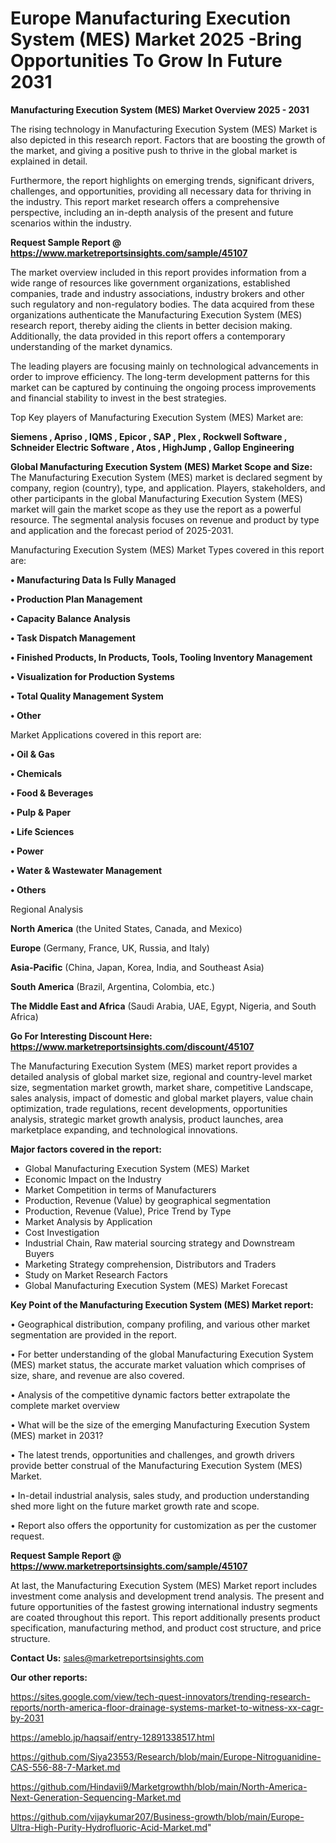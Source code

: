 # Europe Manufacturing Execution System (MES) Market 2025 -Bring Opportunities To Grow In Future 2031

<Strong> Manufacturing Execution System (MES) Market Overview 2025 - 2031</strong>

The rising technology in Manufacturing Execution System (MES) Market is also depicted in this research report. Factors that are boosting the growth of the market, and giving a positive push to thrive in the global market is explained in detail.

Furthermore, the report highlights on emerging trends, significant drivers, challenges, and opportunities, providing all necessary data for thriving in the industry. This report market research offers a comprehensive perspective, including an in-depth analysis of the present and future scenarios within the industry.

<strong>Request Sample Report @ <a href=https://www.marketreportsinsights.com/sample/45107>https://www.marketreportsinsights.com/sample/45107</a></strong>

The market overview included in this report provides information from a wide range of resources like government organizations, established companies, trade and industry associations, industry brokers and other such regulatory and non-regulatory bodies. The data acquired from these organizations authenticate the Manufacturing Execution System (MES) research report, thereby aiding the clients in better decision making. Additionally, the data provided in this report offers a contemporary understanding of the market dynamics.

The leading players are focusing mainly on technological advancements in order to improve efficiency. The long-term development patterns for this market can be captured by continuing the ongoing process improvements and financial stability to invest in the best strategies.

Top Key players of Manufacturing Execution System (MES) Market are:

<strong>Siemens , Apriso , IQMS , Epicor , SAP , Plex , Rockwell Software , Schneider Electric Software , Atos , HighJump , Gallop Engineering</strong>

<strong><b>Global Manufacturing Execution System (MES) Market Scope and Size:</b></strong>
The Manufacturing Execution System (MES) market is declared segment by company, region (country), type, and application. Players, stakeholders, and other participants in the global Manufacturing Execution System (MES) market will gain the market scope as they use the report as a powerful resource. The segmental analysis focuses on revenue and product by type and application and the forecast period of 2025-2031.

Manufacturing Execution System (MES) Market Types covered in this report are:

<strong>•  Manufacturing Data Is Fully Managed 

•  Production Plan Management 

•  Capacity Balance Analysis 

•  Task Dispatch Management 

•  Finished Products, In Products, Tools, Tooling Inventory Management 

•  Visualization for Production Systems 

•  Total Quality Management System 

•  Other</strong>

Market Applications covered in this report are:

<strong>•  Oil & Gas 

•  Chemicals 

•  Food & Beverages 

•  Pulp & Paper 

•  Life Sciences 

•  Power 

•  Water & Wastewater Management 

•  Others</strong> 

Regional Analysis

<strong>North America</strong> (the United States, Canada, and Mexico)

<strong>Europe</strong> (Germany, France, UK, Russia, and Italy)

<strong>Asia-Pacific</strong> (China, Japan, Korea, India, and Southeast Asia)

<strong>South America</strong> (Brazil, Argentina, Colombia, etc.)

<strong>The Middle East and Africa</strong> (Saudi Arabia, UAE, Egypt, Nigeria, and South Africa)

<strong>Go For Interesting Discount Here: <a href=https://www.marketreportsinsights.com/discount/45107>https://www.marketreportsinsights.com/discount/45107</a></strong>

The Manufacturing Execution System (MES) market report provides a detailed analysis of global market size, regional and country-level market size, segmentation market growth, market share, competitive Landscape, sales analysis, impact of domestic and global market players, value chain optimization, trade regulations, recent developments, opportunities analysis, strategic market growth analysis, product launches, area marketplace expanding, and technological innovations.

<strong><b>Major factors covered in the report:</b></strong>
<ul>
  <li>Global Manufacturing Execution System (MES) Market </li>
  <li>Economic Impact on the Industry</li>
  <li>Market Competition in terms of Manufacturers</li>
  <li>Production, Revenue (Value) by geographical segmentation</li>
  <li>Production, Revenue (Value), Price Trend by Type</li>
  <li>Market Analysis by Application</li>
  <li>Cost Investigation</li>
  <li>Industrial Chain, Raw material sourcing strategy and Downstream Buyers</li>
  <li>Marketing Strategy comprehension, Distributors and Traders</li>
  <li>Study on Market Research Factors</li>
  <li>Global Manufacturing Execution System (MES) Market Forecast</li>
</ul>

<strong><b>Key Point of the Manufacturing Execution System (MES) Market report:</b></strong>

• Geographical distribution, company profiling, and various other market segmentation are provided in the report.

• For better understanding of the global Manufacturing Execution System (MES) market status, the accurate market valuation which comprises of size, share, and revenue are also covered.

• Analysis of the competitive dynamic factors better extrapolate the complete market overview

• What will be the size of the emerging Manufacturing Execution System (MES) market in 2031?

• The latest trends, opportunities and challenges, and growth drivers provide better construal of the Manufacturing Execution System (MES) Market.

• In-detail industrial analysis, sales study, and production understanding shed more light on the future market growth rate and scope.

• Report also offers the opportunity for customization as per the customer request.

<strong>Request Sample Report @ <a href=https://www.marketreportsinsights.com/sample/45107>https://www.marketreportsinsights.com/sample/45107</a></strong>

At last, the Manufacturing Execution System (MES) Market report includes investment come analysis and development trend analysis. The present and future opportunities of the fastest growing international industry segments are coated throughout this report. This report additionally presents product specification, manufacturing method, and product cost structure, and price structure.

<strong>Contact Us:</strong>
sales@marketreportsinsights.com

<strong>Our other reports:</strong>

<a href=https://sites.google.com/view/tech-quest-innovators/trending-research-reports/north-america-floor-drainage-systems-market-to-witness-xx-cagr-by-2031>https://sites.google.com/view/tech-quest-innovators/trending-research-reports/north-america-floor-drainage-systems-market-to-witness-xx-cagr-by-2031</a>

<a href=https://ameblo.jp/haqsaif/entry-12891338517.html>https://ameblo.jp/haqsaif/entry-12891338517.html</a>

<a href=https://github.com/Siya23553/Research/blob/main/Europe-Nitroguanidine-CAS-556-88-7-Market.md>https://github.com/Siya23553/Research/blob/main/Europe-Nitroguanidine-CAS-556-88-7-Market.md</a>

<a href=https://github.com/Hindavii9/Marketgrowthh/blob/main/North-America-Next-Generation-Sequencing-Market.md>https://github.com/Hindavii9/Marketgrowthh/blob/main/North-America-Next-Generation-Sequencing-Market.md</a>

<a href=https://github.com/vijaykumar207/Business-growth/blob/main/Europe-Ultra-High-Purity-Hydrofluoric-Acid-Market.md>https://github.com/vijaykumar207/Business-growth/blob/main/Europe-Ultra-High-Purity-Hydrofluoric-Acid-Market.md</a>"
